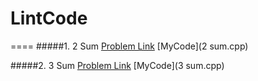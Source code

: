 # LintCode

====
#####1. 2 Sum     [Problem Link](http://lintcode.com/en/problem/2-sum/)      [MyCode](2 sum.cpp)


#####2. 3 Sum     [Problem Link](http://lintcode.com/en/problem/3-sum/)      [MyCode](3 sum.cpp)
